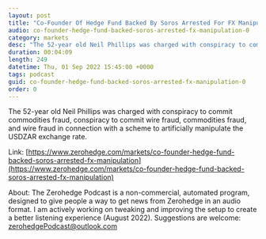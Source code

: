 ```yaml
---
layout: post
title: "Co-Founder Of Hedge Fund Backed By Soros Arrested For FX Manipulation"
audio: co-founder-hedge-fund-backed-soros-arrested-fx-manipulation-0
category: markets
desc: "The 52-year old Neil Phillips was charged with conspiracy to commit commodities fraud, conspiracy to commit wire fraud, commodities fraud, and wire fraud in connection with a scheme to artificially manipulate the USDZAR exchange rate."
duration: 00:04:09
length: 249
datetime: Thu, 01 Sep 2022 15:45:00 +0000
tags: podcast
guid: co-founder-hedge-fund-backed-soros-arrested-fx-manipulation-0
order: 0
---
```

The 52-year old Neil Phillips was charged with conspiracy to commit commodities fraud, conspiracy to commit wire fraud, commodities fraud, and wire fraud in connection with a scheme to artificially manipulate the USDZAR exchange rate.

Link: [https://www.zerohedge.com/markets/co-founder-hedge-fund-backed-soros-arrested-fx-manipulation](https://www.zerohedge.com/markets/co-founder-hedge-fund-backed-soros-arrested-fx-manipulation)

About: The Zerohedge Podcast is a non-commercial, automated program, designed to give people a way to get news from Zerohedge in an audio format.  I am actively working on tweaking and improving the setup to create a better listening experience (August 2022).  Suggestions are welcome: [zerohedgePodcast@outlook.com](mailto:zerohedgePodcast@outlook.com)